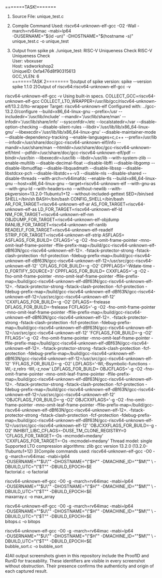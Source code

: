 =======TASK!=======
1. Source File: unique_test.c

2. Compile Command Used: riscv64-unknown-elf-gcc -O2 -Wall -march=rv64imac -mabi=lp64 \
-DUSERNAME="$(id -un)" -DHOSTNAME="$(hostname -s)" \
unique_test.c -o unique_test

3. Output from spike pk ./unique_test: 
RISC-V Uniqueness Check 
RISC-V Uniqueness Check  
User: vboxuser  
Host: vsdworkshop2  
UniqueID: 0xfa476d8f90315613  
GCC_VLEN: 6  
=======TASK 2========
1)output of spike version:
spike --version
spike 1.1.0
2)Output of riscv64:riscv64-unknown-elf-gcc -v



riscv64-unknown-elf-gcc -v
Using built-in specs.
COLLECT_GCC=riscv64-unknown-elf-gcc
COLLECT_LTO_WRAPPER=/usr/lib/gcc/riscv64-unknown-elf/13.2.0/lto-wrapper
Target: riscv64-unknown-elf
Configured with: ../gcc-13.2.0/configure --build=x86_64-linux-gnu --prefix=/usr --includedir='/usr/lib/include' --mandir='/usr/lib/share/man' --infodir='/usr/lib/share/info' --sysconfdir=/etc --localstatedir=/var --disable-option-checking --disable-silent-rules --libdir='/usr/lib/lib/x86_64-linux-gnu' --libexecdir='/usr/lib/lib/x86_64-linux-gnu' --disable-maintainer-mode --disable-dependency-tracking --enable-languages=c,c++ --prefix=/usr/lib --infodir=/usr/share/doc/gcc-riscv64-unknown-elf/info --mandir=/usr/share/man --htmldir=/usr/share/doc/gcc-riscv64-unknown-elf/html --pdfdir=/usr/share/doc/gcc-riscv64-unknown-elf/pdf --bindir=/usr/bin --libexecdir=/usr/lib --libdir=/usr/lib --with-system-zlib --enable-multilib --disable-decimal-float --disable-libffi --disable-libgomp --disable-libmudflap --disable-libquadmath --disable-libssp --disable-libstdcxx-pch --disable-libstdc++-v3 --disable-nls --disable-shared --disable-threads --with-arch=rv64imafdc --enable-tls --build=x86_64-linux-gnu --host=x86_64-linux-gnu --target=riscv64-unknown-elf --with-gnu-as --with-gnu-ld --with-headers=no --without-newlib --with-pkgversion=13.2.0-11ubuntu1+12 --without-included-gettext SED=/bin/sed SHELL=/bin/sh BASH=/bin/bash CONFIG_SHELL=/bin/bash AR_FOR_TARGET=riscv64-unknown-elf-ar AS_FOR_TARGET=riscv64-unknown-elf-as LD_FOR_TARGET=riscv64-unknown-elf-ld NM_FOR_TARGET=riscv64-unknown-elf-nm OBJDUMP_FOR_TARGET=riscv64-unknown-elf-objdump RANLIB_FOR_TARGET=riscv64-unknown-elf-ranlib READELF_FOR_TARGET=riscv64-unknown-elf-readelf STRIP_FOR_TARGET=riscv64-unknown-elf-strip ASFLAGS= ASFLAGS_FOR_BUILD= CFLAGS='-g -O2 -fno-omit-frame-pointer -mno-omit-leaf-frame-pointer -ffile-prefix-map=/build/gcc-riscv64-unknown-elf-dBf63N/gcc-riscv64-unknown-elf-12=. -fstack-protector-strong -fstack-clash-protection -fcf-protection -fdebug-prefix-map=/build/gcc-riscv64-unknown-elf-dBf63N/gcc-riscv64-unknown-elf-12=/usr/src/gcc-riscv64-unknown-elf-12' 'CFLAGS_FOR_BUILD=-g -O2' CPPFLAGS='-Wdate-time -D_FORTIFY_SOURCE=3' CPPFLAGS_FOR_BUILD= CXXFLAGS='-g -O2 -fno-omit-frame-pointer -mno-omit-leaf-frame-pointer -ffile-prefix-map=/build/gcc-riscv64-unknown-elf-dBf63N/gcc-riscv64-unknown-elf-12=. -fstack-protector-strong -fstack-clash-protection -fcf-protection -fdebug-prefix-map=/build/gcc-riscv64-unknown-elf-dBf63N/gcc-riscv64-unknown-elf-12=/usr/src/gcc-riscv64-unknown-elf-12' 'CXXFLAGS_FOR_BUILD=-g -O2' DFLAGS=-frelease DFLAGS_FOR_BUILD=-frelease FCFLAGS='-g -O2 -fno-omit-frame-pointer -mno-omit-leaf-frame-pointer -ffile-prefix-map=/build/gcc-riscv64-unknown-elf-dBf63N/gcc-riscv64-unknown-elf-12=. -fstack-protector-strong -fstack-clash-protection -fcf-protection -fdebug-prefix-map=/build/gcc-riscv64-unknown-elf-dBf63N/gcc-riscv64-unknown-elf-12=/usr/src/gcc-riscv64-unknown-elf-12' 'FCFLAGS_FOR_BUILD=-g -O2' FFLAGS='-g -O2 -fno-omit-frame-pointer -mno-omit-leaf-frame-pointer -ffile-prefix-map=/build/gcc-riscv64-unknown-elf-dBf63N/gcc-riscv64-unknown-elf-12=. -fstack-protector-strong -fstack-clash-protection -fcf-protection -fdebug-prefix-map=/build/gcc-riscv64-unknown-elf-dBf63N/gcc-riscv64-unknown-elf-12=/usr/src/gcc-riscv64-unknown-elf-12' 'FFLAGS_FOR_BUILD=-g -O2' LDFLAGS='-Wl,-Bsymbolic-functions -Wl,-z,relro -Wl,-z,now' LDFLAGS_FOR_BUILD= OBJCFLAGS='-g -O2 -fno-omit-frame-pointer -mno-omit-leaf-frame-pointer -ffile-prefix-map=/build/gcc-riscv64-unknown-elf-dBf63N/gcc-riscv64-unknown-elf-12=. -fstack-protector-strong -fstack-clash-protection -fcf-protection -fdebug-prefix-map=/build/gcc-riscv64-unknown-elf-dBf63N/gcc-riscv64-unknown-elf-12=/usr/src/gcc-riscv64-unknown-elf-12' 'OBJCFLAGS_FOR_BUILD=-g -O2' OBJCXXFLAGS='-g -O2 -fno-omit-frame-pointer -mno-omit-leaf-frame-pointer -ffile-prefix-map=/build/gcc-riscv64-unknown-elf-dBf63N/gcc-riscv64-unknown-elf-12=. -fstack-protector-strong -fstack-clash-protection -fcf-protection -fdebug-prefix-map=/build/gcc-riscv64-unknown-elf-dBf63N/gcc-riscv64-unknown-elf-12=/usr/src/gcc-riscv64-unknown-elf-12' 'OBJCXXFLAGS_FOR_BUILD=-g -O2' INHIBIT_LIBC_CFLAGS=-DUSE_TM_CLONE_REGISTRY=0 'CFLAGS_FOR_TARGET=-Os -mcmodel=medany' 'CXXFLAGS_FOR_TARGET=-Os -mcmodel=medany'
Thread model: single
Supported LTO compression algorithms: zlib
gcc version 13.2.0 (13.2.0-11ubuntu1+12)
3)Compile commands used:
riscv64-unknown-elf-gcc -O0 -g -march=rv64imac -mabi=lp64 \
-DUSERNAME="\"$U\"" -DHOSTNAME="\"$H\"" -DMACHINE_ID="\"$M\"" \
-DBUILD_UTC="\"$T\"" -DBUILD_EPOCH=$E \
factorial.c -o factorial

riscv64-unknown-elf-gcc -O0 -g -march=rv64imac -mabi=lp64 \
-DUSERNAME="\"$U\"" -DHOSTNAME="\"$H\"" -DMACHINE_ID="\"$M\"" \
-DBUILD_UTC="\"$T\"" -DBUILD_EPOCH=$E \
maxarray.c -o max_array

riscv64-unknown-elf-gcc -O0 -g -march=rv64imac -mabi=lp64 \
-DUSERNAME="\"$U\"" -DHOSTNAME="\"$H\"" -DMACHINE_ID="\"$M\"" \
-DBUILD_UTC="\"$T\"" -DBUILD_EPOCH=$E \
bitops.c -o bitops

riscv64-unknown-elf-gcc -O0 -g -march=rv64imac -mabi=lp64 \
-DUSERNAME="\"$U\"" -DHOSTNAME="\"$H\"" -DMACHINE_ID="\"$M\"" \
-DBUILD_UTC="\"$T\"" -DBUILD_EPOCH=$E \
bubble_sort.c -o bubble_sort

4)All output screenshots given in this repository include the ProofID and RunID for traceability.
These identifiers are visible in every screenshot without obstruction.
Their presence confirms the authenticity and origin of each captured result.

